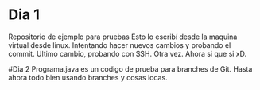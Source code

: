 # Dia 1 
Repositorio de ejemplo para pruebas
Esto lo escribí desde la maquina virtual desde linux.
Intentando hacer nuevos cambios y probando el commit.
Ultimo cambio, probando con SSH.
Otra vez.
Ahora si que si xD.

#Dia 2
Programa.java es un codigo de prueba para branches de Git.
Hasta ahora todo bien usando branches y cosas locas.
